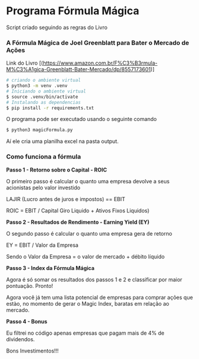 # Programa Fórmula Mágica

Script criado seguindo as regras do Livro

### A Fórmula Mágica de Joel Greenblatt para Bater o Mercado de Ações


Link do Livro [(https://www.amazon.com.br/F%C3%B3rmula-M%C3%A1gica-Greenblatt-Bater-Mercado/dp/8557173601)]


```bash
# criando o ambiente virtual
$ python3 -m venv .venv
# Iniciando o ambiente virtual
$ source .venv/bin/activate
# Instalando as dependencias
$ pip install -r requirements.txt
```

O programa pode ser executado usando o seguinte comando
```bash
$ python3 magicFormula.py
```

Aí ele cria uma planilha excel na pasta output.

### Como funciona a fórmula

**Passo 1 - Retorno sobre o Capital - ROIC**

O primeiro passo é calcular o quanto uma empresa devolve a seus acionistas pelo valor investido

LAJIR (Lucro antes de juros e impostos) == EBIT

ROIC = EBIT / Capital Giro Liquido + Ativos Fixos Liquidos)


**Passo 2 - Resultados de Rendimento - Earning Yield (EY)**

O segundo passo é calcular o quanto uma empresa gera de retorno

EY = EBIT / Valor da Empresa

Sendo o Valor da Empresa = o valor de mercado + débito líquido


**Passo 3 - Index da Fórmula Mágica**

Agora é só somar os resultados dos passos 1 e 2 e classificar por maior pontuação.
Pronto!

Agora você já tem uma lista potencial de empresas para comprar ações que estào, no momento de gerar o Magic Index, baratas em relação ao mercado.


**Passo 4 - Bonus**

Eu filtrei no código apenas empresas que pagam mais de 4% de dividendos.

Bons Investimentos!!!


